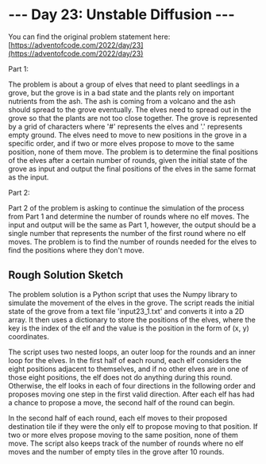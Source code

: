 # --- Day 23: Unstable Diffusion ---

You can find the original problem statement here: [https://adventofcode.com/2022/day/23](https://adventofcode.com/2022/day/23)


Part 1:

The problem is about a group of elves that need to plant seedlings in a grove, but the grove is in a bad state and the plants rely on important nutrients from the ash. The ash is coming from a volcano and the ash should spread to the grove eventually. The elves need to spread out in the grove so that the plants are not too close together. The grove is represented by a grid of characters where '#' represents the elves and '.' represents empty ground. The elves need to move to new positions in the grove in a specific order, and if two or more elves propose to move to the same position, none of them move. The problem is to determine the final positions of the elves after a certain number of rounds, given the initial state of the grove as input and output the final positions of the elves in the same format as the input.

Part 2:

Part 2 of the problem is asking to continue the simulation of the process from Part 1 and determine the number of rounds where no elf moves. The input and output will be the same as Part 1, however, the output should be a single number that represents the number of the first round where no elf moves. The problem is to find the number of rounds needed for the elves to find the positions where they don't move.

## Rough Solution Sketch

The problem solution is a Python script that uses the Numpy library to simulate the movement of the elves in the grove. The script reads the initial state of the grove from a text file 'input23_1.txt' and converts it into a 2D array. It then uses a dictionary to store the positions of the elves, where the key is the index of the elf and the value is the position in the form of (x, y) coordinates.

The script uses two nested loops, an outer loop for the rounds and an inner loop for the elves. In the first half of each round, each elf considers the eight positions adjacent to themselves, and if no other elves are in one of those eight positions, the elf does not do anything during this round. Otherwise, the elf looks in each of four directions in the following order and proposes moving one step in the first valid direction. After each elf has had a chance to propose a move, the second half of the round can begin.

In the second half of each round, each elf moves to their proposed destination tile if they were the only elf to propose moving to that position. If two or more elves propose moving to the same position, none of them move. The script also keeps track of the number of rounds where no elf moves and the number of empty tiles in the grove after 10 rounds.

